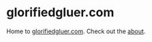 # glorifiedgluer.com

Home to [glorifiedgluer.com](https://glorifiedgluer.com). Check out the 
[about](./content/about.md).